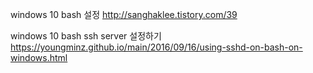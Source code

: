 windows 10 bash 설정
http://sanghaklee.tistory.com/39


windows 10 bash ssh server 설정하기
https://youngminz.github.io/main/2016/09/16/using-sshd-on-bash-on-windows.html
